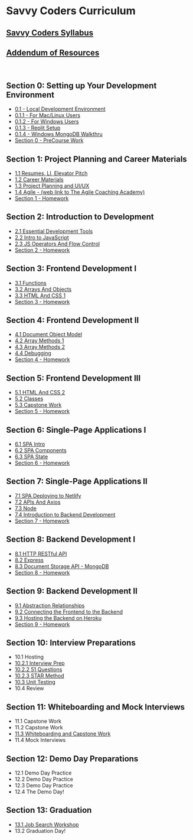 # Savvy Coders Curriculum

## [Savvy Coders Syllabus](Section00/0-Syllabus.md)

## [Addendum of Resources](AddendumOfResources/AddendumOfResources.md)

<br>

## Section 0: **Setting up Your Development Environment**

- [0.1 - Local Development Environment](Section00/0.1-Local-dev-environment.md)
- [0.1.1 - For Mac/Linux Users](Section00/0.1.1-ForMacUsers.md)
- [0.1.2 - For Windows Users](Section00/0.1.2-ForWindowsUsers.md)
- [0.1.3 - Replit Setup](Section00/0.1.3-ReplitEnvironment.md)
- [0.1.4 - Windows MongoDB Walkthru](Section00/0.1.4-WINDOWS-WALKTHRU.md)
- [Section 0 - PreCourse Work](Section00/0-PreHomework.md)

## Section 1: **Project Planning and Career Materials**

- [1.1 Resumes, LI, Elevator Pitch](Section01/1.1-Resumes-Linkedin-Elevator-Pitch.md)
- [1.2 Career Materials](Section01/1.2-CareerMaterialsLinks.md)
- [1.3 Project Planning and UI/UX](Section01/1.3-ProjectPlanning-UI-UX.md)
- [1.4 Agile - (web link to The Agile Coaching Academy)](https://courses.theagilecoach.com/users/sign_in)
- [Section 1 - Homework](Section01/1-Homework.md)

## Section 2: **Introduction to Development**

- [2.1 Essential Development Tools](Section02/2.1-EssentialDevTools.md)
- [2.2 Intro to JavaScript](Section02/2.2-JSdataTypeAndVariables.md)
- [2.3 JS Operators And Flow Control](Section02/2.3-JSOperatorsAndFlowControl.md)
- [Section 2 - Homework](Section02/2-Homework.md)

## Section 3: **Frontend Development I**

- [3.1 Functions](Section03/3.1-Functions.md)
- [3.2 Arrays And Objects](Section03/3.2-DataCollections.md)
- [3.3 HTML And CSS 1](Section03/3.3-HTMLAndCSSBasics.md)
- [Section 3 - Homework](Section03/3-Homework.md)

## Section 4: **Frontend Development II**

- [4.1 Document Object Model](Section04/4.1-DocumentObjectModel.md)
- [4.2 Array Methods 1](Section04/4.2-ArrayMethods1.md)
- [4.3 Array Methods 2](Section04/4.3-ArrayMethods2.md)
- [4.4 Debugging](Section04/4.4-DebuggingWithVSCode.md)
- [Section 4 - Homework](Section04/4-Homework.md)

## Section 5: **Frontend Development III**

- [5.1 HTML And CSS 2](Section05/5.1-IntermediateHTMLAndCSS.md)
- [5.2 Classes](Section05/5.2-JavaScriptClasses.md)
- [5.3 Capstone Work](Section05/5.3-CapstoneWork.md)
- [Section 5 - Homework](Section05/5-Homework.md)

## Section 6: **Single-Page Applications I**

- [6.1 SPA Intro](Section06/6.1-SPAIntro.md)
- [6.2 SPA Components](Section06/6.2-SPAComponents.md)
- [6.3 SPA State](Section06/6.3-SPAState.md)
- [Section 6 - Homework](Section06/6-Homework.md)

## Section 7: **Single-Page Applications II**

- [7.1 SPA Deploying to Netlify](Section07/7.1-DeployingToNetlify.md)
- [7.2 APIs And Axios](Section07/7.2-APIsAndAxios1.md)
- [7.3 Node](Section07/7.3-Node1.md)
- [7.4 Introduction to Backend Development](Section07/7.4-BackendDevelopment.md)
- [Section 7 - Homework](Section07/7-Homework.md)

## Section 8: **Backend Development I**

- [8.1 HTTP RESTful API](Section08/8.1-HTTP-Web-server.md)
- [8.2 Express](Section08/8.2-Express.md)
- [8.3 Document Storage API - MongoDB](Section08/8.3-Document-Store-API-MongoDB.md)
- [Section 8 - Homework](Section08/8-Homework.md)

## Section 9: **Backend Development II**

- [9.1 Abstraction Relationships](Section09/9.1-Abstraction-Relationships.md)
- [9.2 Connecting the Frontend to the Backend](Section09/9.2-Connecting-Frontend-to-Backend.md)
- [9.3 Hosting the Backend on Heroku](Section09/9.3-Hosting-On-Heroku.md)
- [Section 9 - Homework](Section09/9-Homework.md)

## Section 10: **Interview Preparations**

- 10.1 Hosting
- [10.2.1 Interview Prep](Section10/10.2.1-InterviewPrep.md)
- [10.2.2 51 Questions](Section10/10.2.2-51Questions.md)
- [10.2.3 STAR Method](Section10/10.2.3-STARmethod.md)
- [10.3 Unit Testing](Section10/10.3-Unit-Testing.md)
- 10.4 Review

## Section 11: **Whiteboarding and Mock Interviews**

- 11.1 Capstone Work
- 11.2 Capstone Work
- [11.3 Whiteboarding and Capstone Work](Section11/11.3-Whiteboarding.md)
- 11.4 Mock Interviews

## Section 12: **Demo Day Preparations**

- 12.1 Demo Day Practice
- 12.2 Demo Day Practice
- 12.3 Demo Day Practice
- 12.4 The Demo Day!

## Section 13: **Graduation**

- [13.1 Job Search Workshop](Section13/13.1-PostGraduationResources.md)
- 13.2 Graduation Day!

